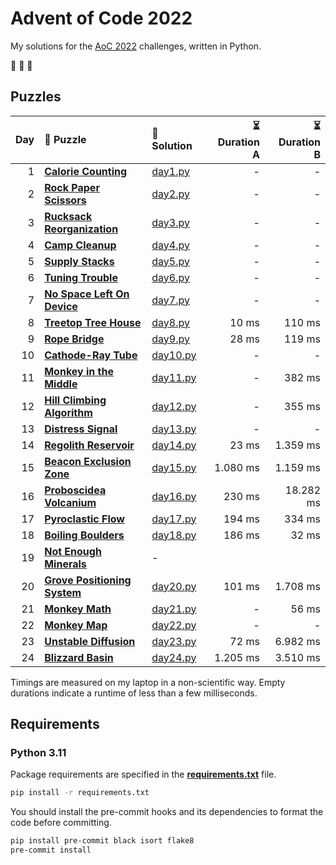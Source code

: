 # Advent of Code 2022

My solutions for the [AoC 2022](https://adventofcode.com/2022) challenges, written in Python.

🎄 🎄 🎄

## Puzzles

| Day | 🧩 Puzzle                                                            | 🐍 Solution              | ⏳ Duration A | ⏳ Duration B |
| --: | :------------------------------------------------------------------- | :----------------------- | ------------: | ------------: |
|   1 | **[Calorie Counting](https://adventofcode.com/2022/day/1)**          | [day1.py](src/day1.py)   |             - |             - |
|   2 | **[Rock Paper Scissors](https://adventofcode.com/2022/day/2)**       | [day2.py](src/day2.py)   |             - |             - |
|   3 | **[Rucksack Reorganization](https://adventofcode.com/2022/day/3)**   | [day3.py](src/day3.py)   |             - |             - |
|   4 | **[Camp Cleanup](https://adventofcode.com/2022/day/4)**              | [day4.py](src/day4.py)   |             - |             - |
|   5 | **[Supply Stacks](https://adventofcode.com/2022/day/5)**             | [day5.py](src/day5.py)   |             - |             - |
|   6 | **[Tuning Trouble](https://adventofcode.com/2022/day/6)**            | [day6.py](src/day6.py)   |             - |             - |
|   7 | **[No Space Left On Device](https://adventofcode.com/2022/day/7)**   | [day7.py](src/day7.py)   |             - |             - |
|   8 | **[Treetop Tree House](https://adventofcode.com/2022/day/8)**        | [day8.py](src/day8.py)   |         10 ms |        110 ms |
|   9 | **[Rope Bridge](https://adventofcode.com/2022/day/9)**               | [day9.py](src/day9.py)   |         28 ms |        119 ms |
|  10 | **[Cathode-Ray Tube](https://adventofcode.com/2022/day/10)**         | [day10.py](src/day10.py) |             - |             - |
|  11 | **[Monkey in the Middle](https://adventofcode.com/2022/day/11)**     | [day11.py](src/day11.py) |             - |        382 ms |
|  12 | **[Hill Climbing Algorithm](https://adventofcode.com/2022/day/12)**  | [day12.py](src/day12.py) |             - |        355 ms |
|  13 | **[Distress Signal](https://adventofcode.com/2022/day/13)**          | [day13.py](src/day13.py) |             - |             - |
|  14 | **[Regolith Reservoir](https://adventofcode.com/2022/day/14)**       | [day14.py](src/day14.py) |         23 ms |      1.359 ms |
|  15 | **[Beacon Exclusion Zone](https://adventofcode.com/2022/day/15)**    | [day15.py](src/day15.py) |      1.080 ms |      1.159 ms |
|  16 | **[Proboscidea Volcanium](https://adventofcode.com/2022/day/16)**    | [day16.py](src/day16.py) |        230 ms |     18.282 ms |
|  17 | **[Pyroclastic Flow](https://adventofcode.com/2022/day/17)**         | [day17.py](src/day17.py) |        194 ms |        334 ms |
|  18 | **[Boiling Boulders](https://adventofcode.com/2022/day/18)**         | [day18.py](src/day18.py) |        186 ms |         32 ms |
|  19 | **[Not Enough Minerals](https://adventofcode.com/2022/day/19)**      | -                        |               |               |
|  20 | **[Grove Positioning System](https://adventofcode.com/2022/day/20)** | [day20.py](src/day20.py) |        101 ms |      1.708 ms |
|  21 | **[Monkey Math](https://adventofcode.com/2022/day/21)**              | [day21.py](src/day21.py) |             - |         56 ms |
|  22 | **[Monkey Map](https://adventofcode.com/2022/day/22)**               | [day22.py](src/day22.py) |             - |             - |
|  23 | **[Unstable Diffusion](https://adventofcode.com/2022/day/23)**       | [day23.py](src/day23.py) |         72 ms |      6.982 ms |
|  24 | **[Blizzard Basin](https://adventofcode.com/2022/day/24)**           | [day24.py](src/day24.py) |      1.205 ms |      3.510 ms |

Timings are measured on my laptop in a non-scientific way.
Empty durations indicate a runtime of less than a few milliseconds.

## Requirements

### Python 3.11

Package requirements are specified in the **[requirements.txt](requirements.txt)** file.

```sh
pip install -r requirements.txt
```

You should install the pre-commit hooks and its dependencies to format the code before committing.

```sh
pip install pre-commit black isort flake8
pre-commit install
```
